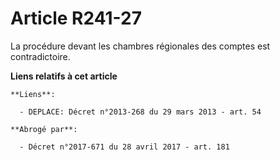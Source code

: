 # Article R241-27

La procédure devant les chambres régionales des comptes est  contradictoire.

**Liens relatifs à cet article**

	**Liens**:

	  - DEPLACE: Décret n°2013-268 du 29 mars 2013 - art. 54

	**Abrogé par**:

	  - Décret n°2017-671 du 28 avril 2017 - art. 181
